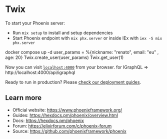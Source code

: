 # Twix

To start your Phoenix server:

  * Run `mix setup` to install and setup dependencies
  * Start Phoenix endpoint with `mix phx.server` or inside IEx with `iex -S mix phx.server`



  docker compose up -d
  user_params = %{nickname: "renato", email: "eu" , age: 20}
  Twix.create_user(user_params)
  Twix.get_user(1)


Now you can visit [`localhost:4000`](http://localhost:4000) from your browser.
for IGraphQL => http://localhost:4000/api/igraphql

Ready to run in production? Please [check our deployment guides](https://hexdocs.pm/phoenix/deployment.html).

## Learn more

  * Official website: https://www.phoenixframework.org/
  * Guides: https://hexdocs.pm/phoenix/overview.html
  * Docs: https://hexdocs.pm/phoenix
  * Forum: https://elixirforum.com/c/phoenix-forum
  * Source: https://github.com/phoenixframework/phoenix
